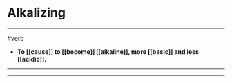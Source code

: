 # Alkalizing
---
#verb
- **To [[cause]] to [[become]] [[alkaline]], more [[basic]] and less [[acidic]].**
---
---

